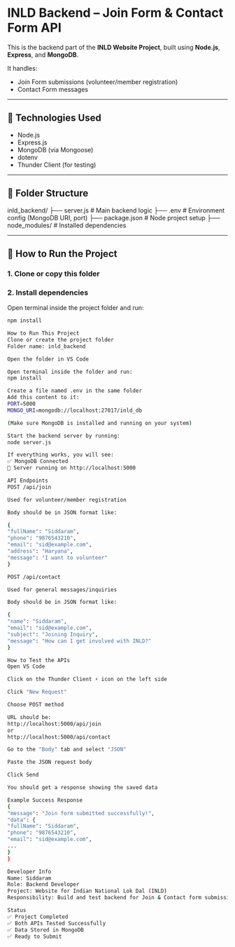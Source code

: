 # INLD Backend – Join Form & Contact Form API

This is the backend part of the **INLD Website Project**, built using **Node.js**, **Express**, and **MongoDB**.

It handles:
- Join Form submissions (volunteer/member registration)
- Contact Form messages

---

## 🔧 Technologies Used

- Node.js
- Express.js
- MongoDB (via Mongoose)
- dotenv
- Thunder Client (for testing)

---

## 📁 Folder Structure

inld_backend/
├── server.js # Main backend logic
├── .env # Environment config (MongoDB URI, port)
├── package.json # Node project setup
├── node_modules/ # Installed dependencies


---

## 🚀 How to Run the Project

### 1. Clone or copy this folder

### 2. Install dependencies
Open terminal inside the project folder and run:
```bash
npm install

How to Run This Project
Clone or create the project folder
Folder name: inld_backend

Open the folder in VS Code

Open terminal inside the folder and run:
npm install

Create a file named .env in the same folder
Add this content to it:
PORT=5000
MONGO_URI=mongodb://localhost:27017/inld_db

(Make sure MongoDB is installed and running on your system)

Start the backend server by running:
node server.js

If everything works, you will see:
✅ MongoDB Connected
🚀 Server running on http://localhost:5000

API Endpoints
POST /api/join

Used for volunteer/member registration

Body should be in JSON format like:

{
"fullName": "Siddaram",
"phone": "9876543210",
"email": "sid@example.com",
"address": "Haryana",
"message": "I want to volunteer"
}

POST /api/contact

Used for general messages/inquiries

Body should be in JSON format like:

{
"name": "Siddaram",
"email": "sid@example.com",
"subject": "Joining Inquiry",
"message": "How can I get involved with INLD?"
}

How to Test the APIs
Open VS Code

Click on the Thunder Client ⚡ icon on the left side

Click "New Request"

Choose POST method

URL should be:
http://localhost:5000/api/join
or
http://localhost:5000/api/contact

Go to the "Body" tab and select "JSON"

Paste the JSON request body

Click Send

You should get a response showing the saved data

Example Success Response
{
"message": "Join form submitted successfully!",
"data": {
"fullName": "Siddaram",
"phone": "9876543210",
"email": "sid@example.com",
...
}
}

Developer Info
Name: Siddaram
Role: Backend Developer
Project: Website for Indian National Lok Dal (INLD)
Responsibility: Build and test backend for Join & Contact form submissions

Status
✅ Project Completed
✅ Both APIs Tested Successfully
✅ Data Stored in MongoDB
✅ Ready to Submit